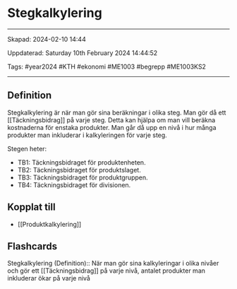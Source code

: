 # Stegkalkylering

---

Skapad: 2024-02-10 14:44

Uppdaterad: Saturday 10th February 2024 14:44:52

Tags: #year2024 #KTH #ekonomi #ME1003 #begrepp #ME1003KS2

---

## Definition

Stegkalkylering är när man gör sina beräkningar i olika steg. Man gör då ett [[Täckningsbidrag]] på varje steg. Detta kan hjälpa om man vill beräkna kostnaderna för enstaka produkter. Man går då upp en nivå i hur många produkter man inkluderar i kalkyleringen för varje steg.

Stegen heter:

- TB1: Täckningsbidraget för produktenheten.
- TB2: Täckningsbidraget för produktslaget.
- TB3: Täckningsbidraget för produktgruppen.
- TB4: Täckningsbidraget för divisionen.

## Kopplat till

- [[Produktkalkylering]]

## Flashcards

Stegkalkylering (Definition):: När man gör sina kalkyleringar i olika nivåer och gör ett [[Täckningsbidrag]] på varje nivå, antalet produkter man inkluderar ökar på varje nivå
<!--SR:!2000-01-01,1,250!2024-02-17,4,270-->
